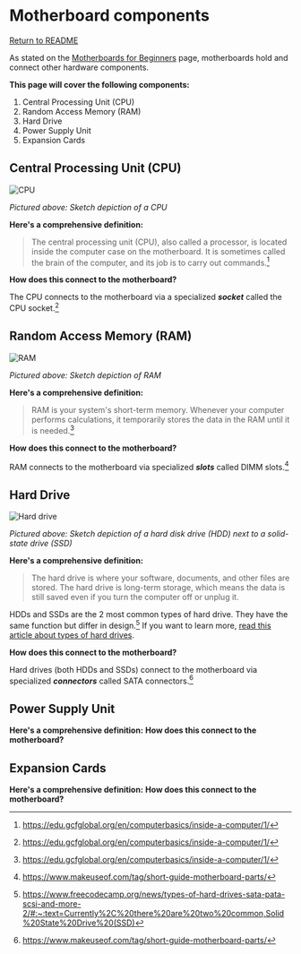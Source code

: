 # Motherboard components

[Return to README](/README.md)

As stated on the [Motherboards for Beginners](/motherboard.md) page, motherboards hold and connect other hardware components.

**This page will cover the following components:**
1. Central Processing Unit (CPU) 
2. Random Access Memory (RAM) 
3. Hard Drive
4. Power Supply Unit
5. Expansion Cards

## Central Processing Unit (CPU)

![CPU](https://media.gcflearnfree.org/content/55e073157dd48174331f5168_01_17_2014/Inside_CPU-02.jpg "CPU")

*Pictured above: Sketch depiction of a CPU*

**Here's a comprehensive definition:**

> The central processing unit (CPU), also called a processor, is located inside the computer case on the motherboard. It is sometimes called the brain of the computer, and its job is to carry out commands.[^1]

**How does this connect to the motherboard?**

The CPU connects to the motherboard via a specialized ***socket*** called the CPU socket.[^1]

## Random Access Memory (RAM)

![RAM](https://media.gcflearnfree.org/content/55e073157dd48174331f5168_01_17_2014/Inside_RAM-02.jpg "RAM")

*Pictured above: Sketch depiction of RAM*

**Here's a comprehensive definition:**

> RAM is your system's short-term memory. Whenever your computer performs calculations, it temporarily stores the data in the RAM until it is needed.[^1]

**How does this connect to the motherboard?**

RAM connects to the motherboard via specialized ***slots*** called DIMM slots.[^2]

## Hard Drive

![Hard drive](https://media.gcflearnfree.org/content/55e073157dd48174331f5168_01_17_2014/Inside_HardDrive-both-02.jpg "Hard drive")

*Pictured above: Sketch depiction of a hard disk drive (HDD) next to a solid-state drive (SSD)*

**Here's a comprehensive definition:**

> The hard drive is where your software, documents, and other files are stored. The hard drive is long-term storage, which means the data is still saved even if you turn the computer off or unplug it.

HDDs and SSDs are the 2 most common types of hard drive. They have the same function but differ in design.[^3] If you want to learn more, [read this article about types of hard drives](https://www.freecodecamp.org/news/types-of-hard-drives-sata-pata-scsi-and-more-2/#:~:text=Currently%2C%20there%20are%20two%20common,Solid%20State%20Drive%20(SSD)).

**How does this connect to the motherboard?**

Hard drives (both HDDs and SSDs) connect to the motherboard via specialized ***connectors*** called SATA connectors.[^2]

## Power Supply Unit

**Here's a comprehensive definition:**
**How does this connect to the motherboard?**

## Expansion Cards

**Here's a comprehensive definition:**
**How does this connect to the motherboard?**

[^1]: https://edu.gcfglobal.org/en/computerbasics/inside-a-computer/1/
[^2]: https://www.makeuseof.com/tag/short-guide-motherboard-parts/
[^3]: https://www.freecodecamp.org/news/types-of-hard-drives-sata-pata-scsi-and-more-2/#:~:text=Currently%2C%20there%20are%20two%20common,Solid%20State%20Drive%20(SSD)